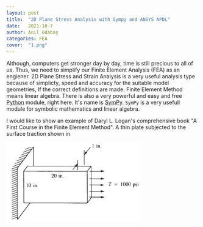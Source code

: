 ```yaml
---
layout: post
title:  "2D Plane Stress Analysis with Sympy and ANSYS APDL"
date:   2021-10-7
author: Anıl Odabaş
categories: FEA
cover:  "1.png"
---
```


Although, computers get stronger day by day, time is still precious to all of us. Thus, we need to simplify our Finite Element Analysis (FEA) as an engiener. 2D Plane Stress and Strain Analysis is a very useful analysis type because of simplicty, speed and accuracy for the suitable model geometries, If the correct definitions are made. Finite Element Method means linear algebra. There is also a very powerful and easy and free [Python][Python] module, right here. It's name is [SymPy][SymPy]. `SymPy` is a very usefull module for symbolic mathematics and linear algebra.   


I would like to show an example of Daryl L. Logan's comprehensive book "A First Course in the Finite Element Method". A thin plate subjected to the surface traction shown in 


![Figure.1](2.png)




[SymPy]: https://www.sympy.org/en/index.html
[Python]: https://www.python.org/